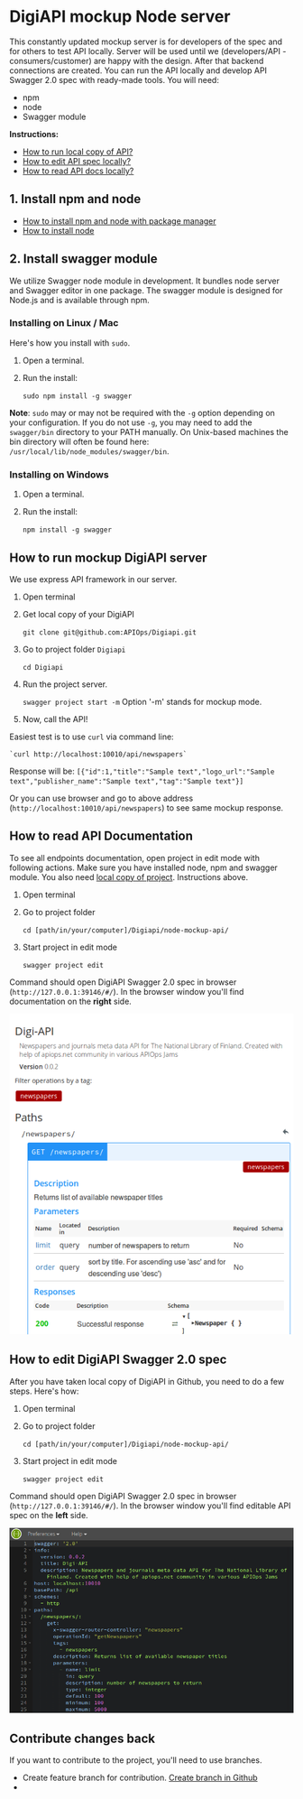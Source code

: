 # DigiAPI mockup Node server

This constantly updated mockup server is for developers of the spec and for others to test API locally. Server will be used until we (developers/API -consumers/customer) are happy with the design. After that backend connections are created. 
You can run the API locally and develop API Swagger 2.0 spec with ready-made tools. You will need: 
* npm
* node
* Swagger module

**Instructions:** 
* [How to run local copy of API?](https://github.com/APIOps/Digiapi/blob/master/node-mockup-api/README.md#how-to-run-mockup-digiapi-server) 
* [How to edit API spec locally?](https://github.com/APIOps/Digiapi/blob/master/node-mockup-api/README.md#how-to-edit-digiapi-swagger-20-spec) 
* [How to read API docs locally?](https://github.com/APIOps/Digiapi/blob/master/node-mockup-api/README.md#how-to-read-api-documentation)



## 1. Install npm and node
* [How to install npm and node with package manager](https://nodejs.org/en/download/package-manager/)
* [How to install node](https://docs.npmjs.com/getting-started/installing-node)

## 2. Install swagger module

We utilize Swagger node module in development. It bundles node server and Swagger editor in one package. The swagger module is designed for Node.js and is available through npm.

### Installing on Linux / Mac

Here's how you install with `sudo`.

1. Open a terminal. 
2. Run the install:

    `sudo npm install -g swagger`

**Note**: `sudo` may or may not be required with the `-g` option depending on your configuration. If you do not use `-g`, you may need to add the `swagger/bin` directory to your PATH manually. On Unix-based machines 
the bin directory will often be found here: `/usr/local/lib/node_modules/swagger/bin`.

### Installing on Windows

1. Open a terminal.
2. Run the install:

    `npm install -g swagger`

## How to run mockup DigiAPI server

We use express API framework in our server.

1. Open terminal 

2. Get local copy of your DigiAPI
 
    `git clone git@github.com:APIOps/Digiapi.git`

3. Go to project folder `Digiapi`

    `cd Digiapi`

4. Run the project server.

    `swagger project start -m` Option '-m' stands for mockup mode.  

5. Now, call the API!

Easiest test is to use `curl` via command line:

    `curl http://localhost:10010/api/newspapers`

Response will be: 
    `[{"id":1,"title":"Sample text","logo_url":"Sample text","publisher_name":"Sample text","tag":"Sample text"}]`

Or you can use browser and go to above address (`http://localhost:10010/api/newspapers`) to see same mockup response.

## How to read API Documentation

To see all endpoints documentation, open project in edit mode with following actions. Make sure you have installed node, npm and swagger module. You also need [local copy of project](https://github.com/APIOps/Digiapi/blob/master/node-mockup-api/README.md#how-to-run-mockup-digiapi-server). Instructions above. 

1. Open terminal
2. Go to project folder

    `cd [path/in/your/computer]/Digiapi/node-mockup-api/`

3. Start project in edit mode

    `swagger project edit`

Command should open DigiAPI Swagger 2.0 spec in browser (`http://127.0.0.1:39146/#/`). In the browser window you'll find documentation on the **right** side. 

![digiapi docs](https://raw.githubusercontent.com/APIOps/Digiapi/master/node-mockup-api/images/digiapi-docs.png)


## How to edit DigiAPI Swagger 2.0 spec
After you have taken local copy of DigiAPI in Github, you need to do a few steps. Here's how: 

1. Open terminal
2. Go to project folder

    `cd [path/in/your/computer]/Digiapi/node-mockup-api/`

3. Start project in edit mode

    `swagger project edit`

Command should open DigiAPI Swagger 2.0 spec in browser (`http://127.0.0.1:39146/#/`). In the browser window you'll find editable API spec on the **left** side.  

![digiapi docs](https://raw.githubusercontent.com/APIOps/Digiapi/master/node-mockup-api/images/digiapi-spec.png)

## Contribute changes back

If you want to contribute to the project, you'll need to use branches. 
* Create feature branch for contribution. [Create branch in Github ](https://help.github.com/articles/creating-and-deleting-branches-within-your-repository/)
* 
